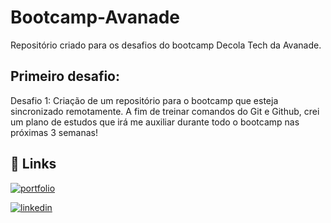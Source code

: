 # Bootcamp-Avanade
Repositório criado para os desafios do bootcamp Decola Tech da Avanade. 

## Primeiro desafio:
Desafio 1: Criação de um repositório para o bootcamp que esteja sincronizado remotamente. A fim de treinar comandos do Git e Github, crei um plano de estudos que irá me auxiliar durante todo o bootcamp nas próximas 3 semanas!

## 🔗 Links
[![portfolio](https://img.shields.io/badge/my_portfolio-000?style=for-the-badge&logo=ko-fi&logoColor=white)](https://github.com/AndressaR27)

[![linkedin](https://img.shields.io/badge/linkedin-0A66C2?style=for-the-badge&logo=linkedin&logoColor=white)](https://www.linkedin.com/in/aandressarodrigues/)
